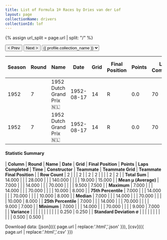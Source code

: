 ```yaml
---
title: List of Formula 1® Races by Dries van der Lof
layout: page
collectionName: drivers
collectionId: lof
---
```


{% assign url_split = page.url | split: "/" %}
<div id="collection-navigation">
<button onclick="selector.options[selector.selectedIndex-1].value && (window.location = selector.options[selector.selectedIndex-1].value);">&lt; Prev</button>
<button onclick="selector.options[selector.selectedIndex+1].value && (window.location = selector.options[selector.selectedIndex+1].value);">Next &gt;</button>
<select id="selector" onchange="this.options[this.selectedIndex].value && (window.location = this.options[this.selectedIndex].value);">
  {% for collectionId in site.data[page.collectionName].refs %}
    {% if collectionId == page.collectionId %}
      {% assign selected = "selected" %}
    {% else %}
      {% assign selected = "" %}
    {% endif %}
    {% assign profile = site.data[page.collectionName][collectionId].profile %}
    <option value="/f1/{{ page.collectionName }}/{{ collectionId }}/{{ url_split[4] }}" {{ selected }}>{{ profile.collection_name }}</option>
  {% endfor %}
</select>
</div>

| Season | Round | Name | Date | Grid | Final Position | Points | Laps Completed | Time | Constructor | Teammate | Teammate Grid | Teammate Final Position |
|--|--|--|--|--|--|--|--|--|--|--|--|--|
| 1952 | 7 | 1952 Dutch Grand Prix 🇳🇱 | 1952-08-17 | 14 | R | 0.0 | 70 |   | HWM 🇬🇧 | [Duncan Hamilton 🇬🇧](/f1/drivers/duncan_hamilton) | 10 | 7 |
| 1952 | 7 | 1952 Dutch Grand Prix 🇳🇱 | 1952-08-17 | 14 | R | 0.0 | 70 |   | HWM 🇬🇧 | [Lance Macklin 🇬🇧](/f1/drivers/macklin) | 9 | 8 |

#### Statistic Summary

| **Column** | **Round** | **Name** | **Date** | **Grid** | **Final Position** | **Points** | **Laps Completed** | **Time** | **Constructor** | **Teammate** | **Teammate Grid** | **Teammate Final Position** |
| **Row Count** | 2 |  |  | 2 |  | 2 | 2 |  |  |  | 2 | 2 |
| **Total Sum** | 14.000 |  |  | 28.000 |  |  | 140.000 |  |  |  | 19.000 | 15.000 |
| **Mean μ (Average)** | 7.000 |  |  | 14.000 |  |  | 70.000 |  |  |  | 9.500 | 7.500 |
| **Maximum** | 7.000 |  |  | 14.000 |  |  | 70.000 |  |  |  | 10.000 | 8.000 |
| **75th Percentile** | 7.000 |  |  | 14.000 |  |  | 70.000 |  |  |  | 10.000 | 8.000 |
| **Median** | 7.000 |  |  | 14.000 |  |  | 70.000 |  |  |  | 10.000 | 8.000 |
| **25th Percentile** | 7.000 |  |  | 14.000 |  |  | 70.000 |  |  |  | 9.000 | 7.000 |
| **Minimum** | 7.000 |  |  | 14.000 |  |  | 70.000 |  |  |  | 9.000 | 7.000 |
| **Variance** |  |  |  |  |  |  |  |  |  |  | 0.250 | 0.250 |
| **Standard Deviation σ** |  |  |  |  |  |  |  |  |  |  | 0.500 | 0.500 |

Download data: [json]({{ page.url | replace:'.html','.json' }}), [csv]({{ page.url | replace:'.html','.csv' }})
